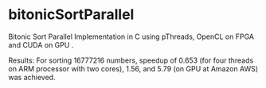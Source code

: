 # bitonicSortParallel

Bitonic Sort Parallel Implementation in C using pThreads, OpenCL on FPGA and CUDA on GPU .

Results: For sorting 16777216 numbers, speedup of 0.653 (for four threads on ARM processor with two cores), 1.56, and 5.79 (on GPU at Amazon AWS) was achieved.
